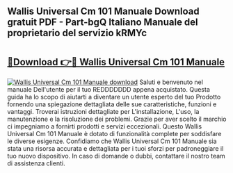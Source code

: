 ## Wallis Universal Cm 101 Manuale Download gratuit PDF - Part-bgQ Italiano Manuale del proprietario del servizio kRMYc

# <h2><a href="http://dffqxl2.blite.top/?on=Wallis+Universal+Cm+101+Manuale">🔗Download 👉🔴 Wallis Universal Cm 101 Manuale</a></h2>

[![Wallis Universal Cm 101 Manuale download](https://i.imgur.com/lujVjoI.png)](http://dffqxl2.blite.top/?on=Wallis+Universal+Cm+101+Manuale)
Saluti e benvenuto nel manuale Dell'utente per il tuo REDDDDDDD appena acquistato. Questa guida ha lo scopo di aiutarti a diventare un utente esperto del tuo Prodotto fornendo una spiegazione dettagliata delle sue caratteristiche, funzioni e vantaggi. Troverai istruzioni dettagliate per L'installazione, L'uso, la manutenzione e la risoluzione dei problemi. Grazie per aver scelto il marchio ci impegniamo a fornirti prodotti e servizi eccezionali. Questo Wallis Universal Cm 101 Manuale è dotato di funzionalità complete per soddisfare le diverse esigenze. Confidiamo che Wallis Universal Cm 101 Manuale sia stata una risorsa accurata e dettagliata per i tuoi sforzi per padroneggiare il tuo nuovo dispositivo. In caso di domande o dubbi, contattare il nostro team di assistenza clienti.
